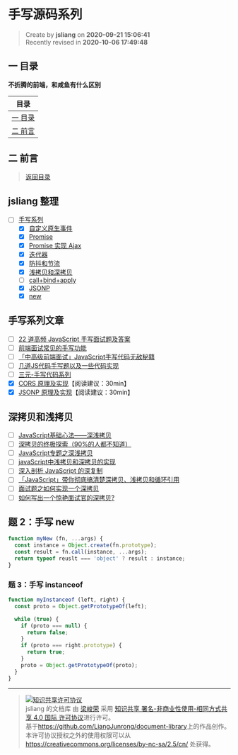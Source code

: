 手写源码系列
===

> Create by **jsliang** on **2020-09-21 15:06:41**  
> Recently revised in **2020-10-06 17:49:48**

## <a name="chapter-one" id="chapter-one"></a>一 目录

**不折腾的前端，和咸鱼有什么区别**

| 目录 |
| --- |
| [一 目录](#chapter-one) |
| <a name="catalog-chapter-two" id="catalog-chapter-two"></a>[二 前言](#chapter-two) |

## <a name="chapter-two" id="chapter-two"></a>二 前言

> [返回目录](#chapter-one)

## jsliang 整理

* [ ] [手写系列](https://github.com/LiangJunrong/document-library/tree/master/other-library/interview/%E9%9D%A2%E8%AF%95%E8%B5%84%E6%96%99%E6%95%B4%E7%90%86/JavaScript/%E6%89%8B%E5%86%99%E6%BA%90%E7%A0%81%E7%B3%BB%E5%88%97)
  * [x] [自定义原生事件](https://github.com/LiangJunrong/document-library/blob/master/other-library/interview/%E9%9D%A2%E8%AF%95%E8%B5%84%E6%96%99%E6%95%B4%E7%90%86/JavaScript/%E6%89%8B%E5%86%99%E6%BA%90%E7%A0%81%E7%B3%BB%E5%88%97/%E8%87%AA%E5%AE%9A%E4%B9%89%E5%8E%9F%E7%94%9F%E4%BA%8B%E4%BB%B6.md)
  * [x] [Promise](https://github.com/LiangJunrong/document-library/blob/master/other-library/interview/%E9%9D%A2%E8%AF%95%E8%B5%84%E6%96%99%E6%95%B4%E7%90%86/JavaScript/%E6%89%8B%E5%86%99%E6%BA%90%E7%A0%81%E7%B3%BB%E5%88%97/Promise.md)
  * [x] [Promise 实现 Ajax](https://github.com/LiangJunrong/document-library/blob/master/other-library/interview/%E9%9D%A2%E8%AF%95%E8%B5%84%E6%96%99%E6%95%B4%E7%90%86/JavaScript/%E6%89%8B%E5%86%99%E6%BA%90%E7%A0%81%E7%B3%BB%E5%88%97/Promise%20%E5%AE%9E%E7%8E%B0%20Ajax.md)
  * [x] [迭代器](https://github.com/LiangJunrong/document-library/blob/master/other-library/interview/%E9%9D%A2%E8%AF%95%E8%B5%84%E6%96%99%E6%95%B4%E7%90%86/JavaScript/%E6%89%8B%E5%86%99%E6%BA%90%E7%A0%81%E7%B3%BB%E5%88%97/%E8%BF%AD%E4%BB%A3%E5%99%A8.md)
  * [x] [防抖和节流](https://github.com/LiangJunrong/document-library/blob/master/other-library/interview/%E9%9D%A2%E8%AF%95%E8%B5%84%E6%96%99%E6%95%B4%E7%90%86/JavaScript/%E6%89%8B%E5%86%99%E6%BA%90%E7%A0%81%E7%B3%BB%E5%88%97/%E9%98%B2%E6%8A%96%E5%92%8C%E8%8A%82%E6%B5%81.md)
  * [x] [浅拷贝和深拷贝](https://github.com/LiangJunrong/document-library/blob/master/other-library/interview/%E9%9D%A2%E8%AF%95%E8%B5%84%E6%96%99%E6%95%B4%E7%90%86/JavaScript/%E6%89%8B%E5%86%99%E6%BA%90%E7%A0%81%E7%B3%BB%E5%88%97/%E6%B5%85%E6%8B%B7%E8%B4%9D%E5%92%8C%E6%B7%B1%E6%8B%B7%E8%B4%9D.md)
  * [ ] [call+bind+apply](https://github.com/LiangJunrong/document-library/blob/master/other-library/interview/%E9%9D%A2%E8%AF%95%E8%B5%84%E6%96%99%E6%95%B4%E7%90%86/JavaScript/%E6%89%8B%E5%86%99%E6%BA%90%E7%A0%81%E7%B3%BB%E5%88%97/call%2Bbind%2Bapply.md)
  * [x] [JSONP](https://github.com/LiangJunrong/document-library/blob/master/other-library/interview/%E9%9D%A2%E8%AF%95%E8%B5%84%E6%96%99%E6%95%B4%E7%90%86/JavaScript/%E6%89%8B%E5%86%99%E6%BA%90%E7%A0%81%E7%B3%BB%E5%88%97/JSONP.md)
  * [x] [new](https://github.com/LiangJunrong/document-library/blob/master/other-library/interview/%E9%9D%A2%E8%AF%95%E8%B5%84%E6%96%99%E6%95%B4%E7%90%86/JavaScript/%E6%89%8B%E5%86%99%E6%BA%90%E7%A0%81%E7%B3%BB%E5%88%97/new.md)

## 手写系列文章

* [ ] [22 道高频 JavaScript 手写面试题及答案](https://juejin.im/post/6844903911686406158)
* [ ] [前端面试常见的手写功能](https://juejin.im/post/6873513007037546510)
* [ ] [「中高级前端面试」JavaScript手写代码无敌秘籍](https://juejin.im/post/6844903809206976520)
* [ ] [几道JS代码手写题以及一些代码实现](https://juejin.im/post/6844903575559077895)
* [ ] [三元-手写代码系列](http://47.98.159.95/my_blog/js-api/001.html)
* [x] [CORS 原理及实现](https://www.jianshu.com/p/b2bdf55e1bf5)【阅读建议：30min】
* [x] [JSONP 原理及实现](https://www.jianshu.com/p/88bb82718517)【阅读建议：30min】

## 深拷贝和浅拷贝

* [ ] [JavaScript基础心法——深浅拷贝](https://github.com/axuebin/articles/issues/20)
* [ ] [深拷贝的终极探索（90%的人都不知道）](https://juejin.im/post/5bc1ae9be51d450e8b140b0c)
* [ ] [JavaScript专题之深浅拷贝](https://github.com/mqyqingfeng/Blog/issues/32)
* [ ] [javaScript中浅拷贝和深拷贝的实现](https://github.com/wengjq/Blog/issues/3)
* [ ] [深入剖析 JavaScript 的深复制](https://jerryzou.com/posts/dive-into-deep-clone-in-javascript/)
* [ ] [「JavaScript」带你彻底搞清楚深拷贝、浅拷贝和循环引用](https://segmentfault.com/a/1190000015042902)
* [ ] [面试题之如何实现一个深拷贝](https://github.com/yygmind/blog/issues/29)
* [ ] [如何写出一个惊艳面试官的深拷贝?](https://juejin.im/post/6844903929705136141)

## 题 2：手写 new

```js
function myNew (fn, ...args) {
  const instance = Object.create(fn.prototype);
  const result = fn.call(instance, ...args);
  return typeof reuslt === 'object' ? result : instance;
}
```

### 题 3：手写 instanceof

```js
function myInstanceof (left, right) {
  const proto = Object.getPrototypeOf(left);

  while (true) {
    if (proto === null) {
      return false;
    }
    if (proto === right.prototype) {
      return true;
    }
    proto = Object.getPrototypeOf(proto);
  }
}
```

---

> <a rel="license" href="http://creativecommons.org/licenses/by-nc-sa/4.0/"><img alt="知识共享许可协议" style="border-width:0" src="https://i.creativecommons.org/l/by-nc-sa/4.0/88x31.png" /></a><br /><span xmlns:dct="http://purl.org/dc/terms/" property="dct:title">jsliang 的文档库</span> 由 <a xmlns:cc="http://creativecommons.org/ns#" href="https://github.com/LiangJunrong/document-library" property="cc:attributionName" rel="cc:attributionURL">梁峻荣</a> 采用 <a rel="license" href="http://creativecommons.org/licenses/by-nc-sa/4.0/">知识共享 署名-非商业性使用-相同方式共享 4.0 国际 许可协议</a>进行许可。<br />基于<a xmlns:dct="http://purl.org/dc/terms/" href="https://github.com/LiangJunrong/document-library" rel="dct:source">https://github.com/LiangJunrong/document-library</a>上的作品创作。<br />本许可协议授权之外的使用权限可以从 <a xmlns:cc="http://creativecommons.org/ns#" href="https://creativecommons.org/licenses/by-nc-sa/2.5/cn/" rel="cc:morePermissions">https://creativecommons.org/licenses/by-nc-sa/2.5/cn/</a> 处获得。